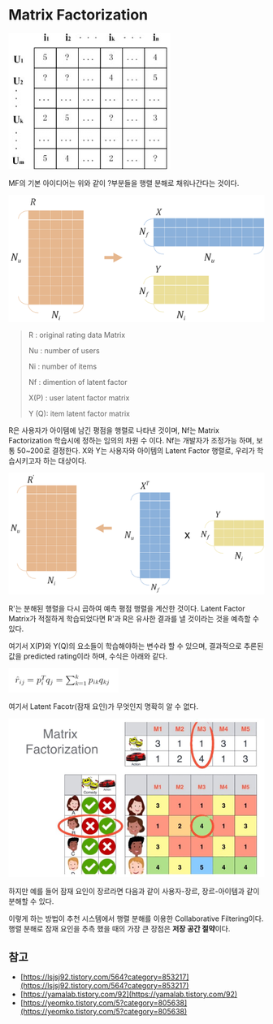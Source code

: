 # Matrix Factorization

<img src="./assets/993B913F5B608E2210.gif" style="zoom:50%;" />

MF의 기본 아이디어는 위와 같이 ?부분들을 행렬 분해로 채워나간다는 것이다.

![](./assets/99A2523D5C910CD90B.png)

>R : original rating data Matrix
>
>Nu : number of users
>
>Ni : number of items
>
>Nf : dimention of latent factor
>
>X(P) : user latent factor matrix
>
>Y (Q): item latent factor matrix

R은 사용자가 아이템에 남긴 평점을 행렬로 나타낸 것이며, Nf는 Matrix Factorization 학습시에 정하는 임의의 차원 수 이다. Nf는 개발자가 조정가능 하며, 보통 50~200로 결정한다. X와 Y는 사용자와 아이템의 Latent Factor 행렬로, 우리가 학습시키고자 하는 대상이다.

![](./assets/990FBA3A5C910D0A1A.png)

R'는 분해된 행렬을 다시 곱하여 예측 평점 행렬을 계산한 것이다. Latent Factor Matrix가 적절하게 학습되었다면 R'과 R은 유사한 결과를 낼 것이라는 것을 예측할 수 있다.

여기서 X(P)와 Y(Q)의 요소들이 학습해야하는 변수라 할 수 있으며, 결과적으로 추론된 값을 predicted rating이라 하며, 수식은 아래와 같다.

<img src="./assets/9943EE3E5B608F4A2B.png" style="zoom:50%;" />



여기서 Latent Facotr(잠재 요인)가 무엇인지 명확히 알 수 없다.

![](./assets/img.jpg)

하지만 예를 들어 잠재 요인이 장르라면 다음과 같이 사용자-장르, 장르-아이템과 같이 분해할 수 있다.

이렇게 하는 방법이 추천 시스템에서 행렬 분해를 이용한 Collaborative Filtering이다. 행렬 분해로 잠재 요인을 추측 했을 때의 가장 큰 장점은 **저장 공간 절약**이다.



## 참고

- [https://lsjsj92.tistory.com/564?category=853217](https://lsjsj92.tistory.com/564?category=853217)
- [https://yamalab.tistory.com/92](https://yamalab.tistory.com/92)
- [https://yeomko.tistory.com/5?category=805638](https://yeomko.tistory.com/5?category=805638)